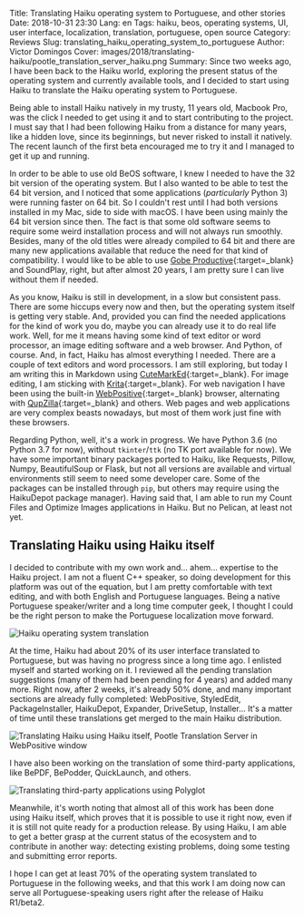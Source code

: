Title: Translating Haiku operating system to Portuguese, and other stories
Date: 2018-10-31 23:30
Lang: en
Tags: haiku, beos, operating systems, UI, user interface, localization, translation, portuguese, open source
Category: Reviews
Slug: translating_haiku_operating_system_to_portuguese
Author: Victor Domingos
Cover: images/2018/translating-haiku/pootle_translation_server_haiku.png
Summary: Since two weeks ago, I have been back to the Haiku world, exploring the present status of the operating system and currently available tools, and I decided to start using Haiku to translate the Haiku operating system to Portuguese.

Being able to install Haiku natively in my trusty, 11 years old, Macbook Pro, was the click I needed to get using it and to start contributing to the project. I must say that I had been following Haiku from a distance for many years, like a hidden love, since its beginnings, but never risked to install it natively. The recent launch of the first beta encouraged me to try it and I managed to get it up and running. 

In order to be able to use old BeOS software, I knew I needed to have the 32 bit version of the operating system. But I also wanted to be able to test the 64 bit version, and I noticed that some applications (*particularly* Python 3) were running faster on 64 bit. So I couldn't rest until I had both versions installed in my Mac, side to side with macOS. I have been using mainly the 64 bit version since then. The fact is that some old software seems to require some weird installation process and will not always run smoothly. Besides, many of the old titles were already compiled to 64 bit and there are many new applications available that reduce the need for that kind of compatibility. I would like to be able to use [Gobe Productive](https://en.wikipedia.org/wiki/Gobe_Software){:target=_blank} and SoundPlay, right, but after almost 20 years, I am pretty sure I can live without them if needed.

As you know, Haiku is still in development, in a slow but consistent pass. There are some hiccups every now and then, but the operating system itself is getting very stable. And, provided you can find the needed applications for the kind of work you do, maybe you can already use it to do real life work. Well, for me it means having some kind of text editor or word processor, an image editing software and a web browser. And Python, of course. And, in fact, Haiku has almost everything I needed. There are a couple of text editors and word processors. I am still exploring, but today I am writing this in Markdown using [CuteMarkEd](https://cloose.github.io/CuteMarkEd/){:target=_blank}. For image editing, I am sticking with [Krita](https://krita.org/){:target=_blank}. For web navigation I have been using the built-in [WebPositive](https://www.haiku-os.org/docs/userguide/pt_PT/applications/webpositive.html){:target=_blank} browser, alternating with [QupZilla](https://www.qupzilla.com/){:target=_blank} and others. Web pages and web applications are very complex beasts nowadays, but most of them work just fine with these browsers. 

Regarding Python, well, it's a work in progress. We have Python 3.6 (no Python 3.7 for now), without `tkinter`/`ttk` (no TK port available for now). We have some important binary packages ported to Haiku, like Requests, Pillow, Numpy, BeautifulSoup or Flask, but not all versions are available and virtual environments still seem to need some developer care. Some of the packages can be installed through `pip`, but others may require using the HaikuDepot package manager). Having said that, I am able to run my Count Files and Optimize Images applications in Haiku. But no Pelican, at least not yet.


## Translating Haiku using Haiku itself

I decided to contribute with my own work and... ahem... expertise to the Haiku project. I am not a fluent C++ speaker, so doing development for this platform was out of the equation, but I am pretty comfortable with text editing, and with both English and Portuguese languages. Being a native Portuguese speaker/writer and a long time computer geek, I thought I could be the right person to make the Portuguese localization move forward.

![Haiku operating system translation]({static}/images/2018/translating-haiku/haiku_translation.png)

At the time, Haiku had about 20% of its user interface translated to Portuguese, but was having no progress since a long time ago. I enlisted myself and started working on it. I reviewed all the pending translation suggestions (many of them had been pending for 4 years) and added many more. Right now, after 2 weeks, it's already 50% done, and many important sections are already fully completed: WebPositive, StyledEdit, PackageInstaller, HaikuDepot, Expander, DriveSetup, Installer... It's a matter of time until these translations get merged to the main Haiku distribution.

![Translating Haiku using Haiku itself, Pootle Translation Server in WebPositive window]({static}/images/2018/translating-haiku/haiku_translation_the_operating_system_on_haiku_itself.png)

I have also been working on the translation of some third-party applications, like BePDF, BePodder, QuickLaunch, and others.

![Translating third-party applications using Polyglot]({static}/images/2018/translating-haiku/polyglot_haiku_apps_translation.png)

Meanwhile, it's worth noting that almost all of this work has been done using Haiku itself, which proves that it is possible to use it right now, even if it is still not quite ready for a production release. By using Haiku, I am able to get a better grasp at the current status of the ecosystem and to contribute in another way: detecting existing problems, doing some testing and submitting error reports.

I hope I can get at least 70% of the operating system translated to Portuguese in the following weeks, and that this work I am doing now can serve all Portuguese-speaking users right after the release of Haiku R1/beta2.
